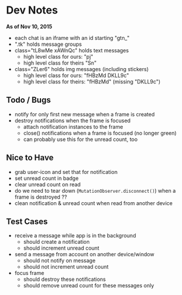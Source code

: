 # Dev Notes

**As of Nov 10, 2015**

- each chat is an iframe with an id starting "gtn_"
- ".tk" holds message groups
- class="tL8wMe xAWnQc" holds text messages
    - high level class for ours: "pj"
    - high level class for theirs "Sn"
- class="ZLer6" holds img messages (including stickers)
    - high level class for ours: "fHBzMd DKLL9c"
    - high level class for theirs: "fHBzMd" (missing "DKLL9c")



## Todo / Bugs

- notify for only first new message when a frame is created
- destroy notifications when the frame is focused
    - attach notification instances to the frame
    - close() notifications when a frame is focused (no longer green)
    - can probably use this for the unread count, too


## Nice to Have

- grab user-icon and set that for notification
- set unread count in badge
- clear unread count on read
- do we need to tear down (`MutationObserver.disconnect()`) when a frame is destroyed ??
- clean notification & unread count when read from another device


## Test Cases

- receive a message while app is in the background
    - should create a notification
    - should increment unread count
- send a message from account on another device/window
    - should not notify on message
    - should not increment unread count
- focus frame
    - should destroy these notifications
    - should remove unread count for these messages only
